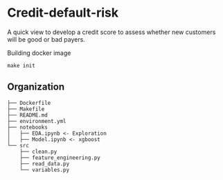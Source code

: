 # Credit-default-risk

A quick view to develop a credit score to assess whether new customers will be good or bad payers.

Building docker image

```
make init
```


## Organization

```
├── Dockerfile
├── Makefile
├── README.md
├── environment.yml
├── notebooks
│   ├── EDA.ipynb <- Exploration
│   ├── Model.ipynb <- xgboost
└── src
    ├── clean.py
    ├── feature_engineering.py
    ├── read_data.py
    └── variables.py
```
